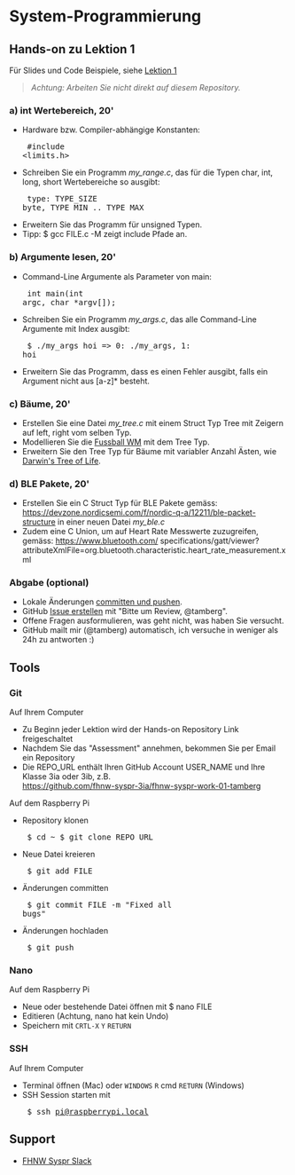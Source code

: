 # System-Programmierung
## Hands-on zu Lektion 1
Für Slides und Code Beispiele, siehe [Lektion 1](../../../fhnw-syspr/blob/master/01/README.md)

> *Achtung: Arbeiten Sie nicht direkt auf diesem Repository.*

### a) int Wertebereich, 20'
* Hardware bzw. Compiler-abhängige Konstanten:<pre>
    #include <limits.h></pre>
* Schreiben Sie ein Programm *my_range.c*, das für die Typen char, int, long, short Wertebereiche so ausgibt:<pre>
    type: TYPE_SIZE byte, TYPE_MIN .. TYPE_MAX</pre>
* Erweitern Sie das Programm für unsigned Typen.
* Tipp: $ gcc FILE.c -M zeigt include Pfade an.

### b) Argumente lesen, 20'
* Command-Line Argumente als Parameter von main:<pre>
    int main(int argc, char *argv[]);</pre>
* Schreiben Sie ein Programm *my_args.c*, das alle Command-Line Argumente mit Index ausgibt:<pre>
    $ ./my_args hoi => 0: ./my_args, 1: hoi</pre>
* Erweitern Sie das Programm, dass es einen Fehler ausgibt, falls ein Argument nicht aus [a-z]* besteht.

### c) Bäume, 20'
* Erstellen Sie eine Datei *my_tree.c* mit einem Struct Typ Tree mit Zeigern auf left, right vom selben Typ.
* Modellieren Sie die [Fussball WM](https://www.fifa.com/worldcup/matches/#knockoutphase) mit dem Tree Typ.
* Erweitern Sie den Tree Typ für Bäume mit variabler Anzahl Ästen, wie [Darwin's Tree of Life](https://en.wikipedia.org/wiki/%20Tree_of_life_(biology)#/media/File:On_the_Origin_of_Species_diagram.PNG).

### d) BLE Pakete, 20'
* Erstellen Sie ein C Struct Typ für BLE Pakete gemäss: https://devzone.nordicsemi.com/f/nordic-q-a/12211/ble-packet-structure in einer neuen Datei *my_ble.c*
* Zudem eine C Union, um auf Heart Rate Messwerte zuzugreifen, gemäss: https://www.bluetooth.com/
specifications/gatt/viewer?attributeXmlFile=org.bluetooth.characteristic.heart_rate_measurement.xml

### Abgabe (optional)
* Lokale Änderungen [committen und pushen](#git).
* GitHub [Issue erstellen](../../issues/new) mit "Bitte um Review, @tamberg".
* Offene Fragen ausformulieren, was geht nicht, was haben Sie versucht.
* GitHub mailt mir (@tamberg) automatisch, ich versuche in weniger als 24h zu antworten :)

## Tools
### Git
Auf Ihrem Computer
* Zu Beginn jeder Lektion wird der Hands-on Repository Link freigeschaltet
* Nachdem Sie das "Assessment" annehmen, bekommen Sie per Email ein Repository
* Die REPO_URL enthält Ihren GitHub Account USER_NAME und Ihre Klasse 3ia oder 3ib, z.B.<br/>
            https://github.com/fhnw-syspr-3ia/fhnw-syspr-work-01-tamberg

Auf dem Raspberry Pi
* Repository klonen<pre>
    $ cd ~
    $ git clone REPO_URL</pre>
* Neue Datei kreieren<pre>
    $ git add FILE</pre>
* Änderungen committen<pre>
    $ git commit FILE -m "Fixed all bugs"</pre>
* Änderungen hochladen<pre>
    $ git push</pre>

### Nano
Auf dem Raspberry Pi
* Neue oder bestehende Datei öffnen mit $ nano FILE
* Editieren (Achtung, nano hat kein Undo)
* Speichern mit `CRTL-X` `Y` `RETURN`

### SSH
Auf Ihrem Computer
* Terminal öffnen (Mac) oder `WINDOWS` `R` cmd `RETURN` (Windows)
* SSH Session starten mit<pre>
    $ ssh pi@raspberrypi.local</pre>

## Support
- [FHNW Syspr Slack](https://fhnw-syspr.slack.com/)
